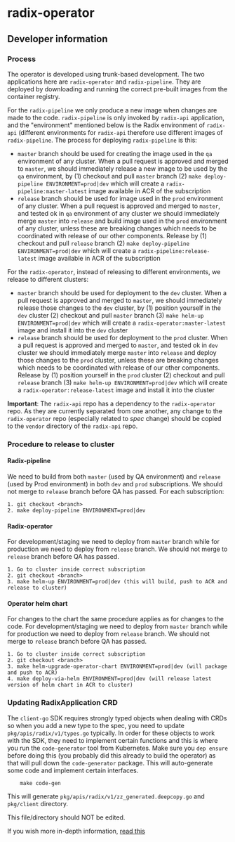 # radix-operator

## Developer information

### Process

The operator is developed using trunk-based development. The two applications here are `radix-operator` and `radix-pipeline`. They are deployed by downloading and running the correct pre-built images from the container registry. 

For the `radix-pipeline` we only produce a new image when changes are made to the code. `radix-pipeline` is only invoked by `radix-api` application, and the "environment" mentioned below is the Radix environment of `radix-api` (different environments for `radix-api` therefore use different images of `radix-pipeline`. The process for deploying `radix-pipeline` is this:

- `master` branch should be used for creating the image used in the `qa` environment of any cluster. When a pull request is approved and merged to `master`, we should immediately release a new image to be used by the `qa` environment, by (1) checkout and pull `master` branch (2) `make deploy-pipeline ENVIRONMENT=prod|dev` which will create a `radix-pipeline:master-latest` image available in ACR of the subscription
- `release` branch should be used for image used in the `prod` environment of any cluster. When a pull request is approved and merged to `master`, and tested ok in `qa` environment of any cluster we should immediately merge `master` into `release` and build image used in the `prod` environment of any cluster, unless these are breaking changes which needs to be coordinated with release of our other components. Release by (1) checkout and pull `release` branch (2) `make deploy-pipeline ENVIRONMENT=prod|dev` which will create a `radix-pipeline:release-latest` image available in ACR of the subscription

For the `radix-operator`, instead of releasing to different environments, we release to different clusters:

- `master` branch should be used for deployment to the `dev` cluster. When a pull request is approved and merged to `master`, we should immediately release those changes to the `dev` cluster, by (1) position yourself in the `dev` cluster (2) checkout and pull `master` branch (3) `make helm-up ENVIRONMENT=prod|dev` which will create a `radix-operator:master-latest` image and install it into the `dev` cluster
- `release` branch should be used for deployment to the `prod` cluster. When a pull request is approved and merged to `master`, and tested ok in `dev` cluster we should immediately merge `master` into `release` and deploy those changes to the `prod` cluster, unless these are breaking changes which needs to be coordinated with release of our other components. Release by (1) position yourself in the `prod` cluster (2) checkout and pull `release` branch (3) `make helm-up ENVIRONMENT=prod|dev` which will create a `radix-operator:release-latest` image and install it into the cluster

**Important**: The `radix-api` repo has a dependency to the `radix-operator` repo. As they are currently separated from one another, any change to the `radix-operator` repo (especially related to *spec* change) should be copied to the `vendor` directory of the `radix-api` repo.

### Procedure to release to cluster

#### Radix-pipeline

We need to build from both `master` (used by QA environment) and `release` (used by Prod environment) in both `dev` and `prod` subscriptions. We should not merge to `release` branch before QA has passed.
For each subscription:

```
1. git checkout <branch>
2. make deploy-pipeline ENVIRONMENT=prod|dev
```

#### Radix-operator

For development/staging we need to deploy from `master` branch while for production we need to deploy from `release` branch. We should not merge to `release` branch before QA has passed.

```
1. Go to cluster inside correct subscription
2. git checkout <branch>
3. make helm-up ENVIRONMENT=prod|dev (this will build, push to ACR and release to cluster)
```

#### Operator helm chart

For changes to the chart the same procedure applies as for changes to the code. For development/staging we need to deploy from `master` branch while for production we need to deploy from `release` branch. We should not merge to `release` branch before QA has passed.

```
1. Go to cluster inside correct subscription
2. git checkout <branch>
3. make helm-upgrade-operator-chart ENVIRONMENT=prod|dev (will package and push to ACR)
4. make deploy-via-helm ENVIRONMENT=prod|dev (will release latest version of helm chart in ACR to cluster)
```

### Updating RadixApplication CRD

The `client-go` SDK requires strongly typed objects when dealing with CRDs so when you add a new type to the spec, you need to update `pkg/apis/radix/v1/types.go` typically.
In order for these objects to work with the SDK, they need to implement certain functions and this is where you run the `code-generator` tool from Kubernetes.
Make sure you `dep ensure` before doing this (you probably did this already to build the operator) as that will pull down the `code-generator` package.
This will auto-generate some code and implement certain interfaces.

        make code-gen

This will generate `pkg/apis/radix/v1/zz_generated.deepcopy.go` and `pkg/client` directory.

This file/directory should NOT be edited.

If you wish more in-depth information, [read this](https://blog.openshift.com/kubernetes-deep-dive-code-generation-customresources/)
